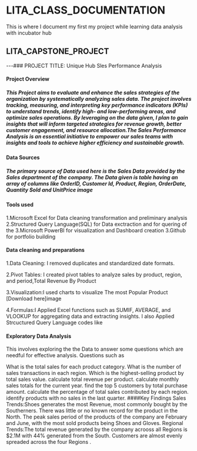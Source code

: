 # LITA_CLASS_DOCUMENTATION
This is where I document my first my project while learning data analysis with incubator hub
## LITA_CAPSTONE_PROJECT
---### PROJECT TITLE: Unique Hub Sles Performance Analysis
#### Project Overview
##### This Project aims to evaluate and enhance the sales strategies of the organization by systematically analyzing sales data. The project involves tracking, measuring, and interpreting key performance indicators (KPIs) to understand trends, identify high- and low-performing areas, and optimize sales operations. By leveraging on the data given, I plan to gain insights that will inform targeted strategies for revenue growth, better customer engagement, and resource allocation.The Sales Performance Analysis is an essential initiative to empower our sales teams with insights and tools to achieve higher efficiency and sustainable growth.
#### Data Sources
##### The primary source of Data used here is the Sales Data provided by the Sales department of the company. The Data given is table having an array of columns like OrderID, Customer Id, Product, Region, OrderDate, Quantity Sold and UnitPrice image
#### Tools used
1.Microsoft Excel for Data cleaning transformation and preliminary analysis 
2.Structured Query Language(SQL) for Data exctraction and for quering of the 
3.Microsoft PowerBI for visualization and Dashboard creation
3.Github for portfolio building
#### Data cleaning and preparations
1.Data Cleaning: I removed duplicates and standardized date formats.

2.Pivot Tables: I created pivot tables to analyze sales by product, region, and period,Total Revenue By Product

3.Visualization:I used charts to visualize The most Popular Product [Download here]image

4.Formulas:I Applied Excel functions such as SUMIF, AVERAGE, and VLOOKUP for aggregating data and extracting insights. I also Applied Strcuctured Query Language codes like

#### Exploratory Data Analysis
This involves exploring the the Data to answer some questions which are needful for effective analysis. Questions such as

What is the total sales for each product category.
What is the number of sales transactions in each region.
Which is the highest-selling product by total sales value.
calculate total revenue per product.
calculate monthly sales totals for the current year.
find the top 5 customers by total purchase amount.
calculate the percentage of total sales contributed by each region.
identify products with no sales in the last quarter.
####Key Findings
Sales Trends:Shoes generates the most Revenue, most commonly bought by the Southerners. There was little or no known record for the product in the North.  The peak sales period of the products of the company are February and June, with the most sold products being Shoes and Gloves.
Regional Trends:The total revenue generated by the company acrooss all Regions is $2.1M with 44% generated from the South. Customers are almost evenly spreaded across the four Regions .
